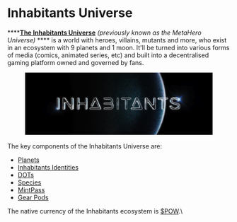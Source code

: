 # Inhabitants Universe

****[**The Inhabitants Universe**](https://www.inhabitantsuniverse.com/) _(previously known as the MetaHero Universe)_ **** is a world with heroes, villains, mutants and more, who exist in an ecosystem with 9 planets and 1 moon. It'll be turned into various forms of media (comics, animated series, etc) and built into a decentralised gaming platform owned and governed by fans.

<figure><img src="../../../.gitbook/assets/banner-Inhabitants" alt=""><figcaption></figcaption></figure>

The key components of the Inhabitants Universe are:

* [Planets](planets.md)
* [Inhabitants Identities](identities.md)
* [DOTs](DOTs.md)
* [Species](species.md)
* [MintPass](mintpass/)
* [Gear Pods](gear-pods.md)

The native currency of the Inhabitants ecosystem is [$POW](POW.md).\
